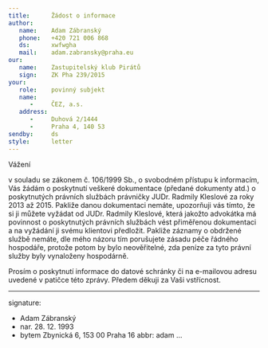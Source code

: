 ```yaml
---
title:      Žádost o informace
author:
   name:    Adam Zábranský
   phone:   +420 721 006 868
   ds:      xwfwgha
   mail:    adam.zabransky@praha.eu
our:
   name:    Zastupitelský klub Pirátů
   sign:    ZK Pha 239/2015
your:
   role:    povinný subjekt
   name:
      -     ČEZ, a.s.
   address:
      -     Duhová 2/1444
      -     Praha 4, 140 53
sendby:     ds
style:      letter
---
```


Vážení 

v souladu se zákonem č. 106/1999 Sb., o svobodném přístupu k informacím, Vás žádám o poskytnutí veškeré dokumentace (předané dokumenty atd.) o poskytnutých právních službách právničky JUDr. Radmily Kleslové za roky 2013 až 2015. Pakliže danou dokumentaci nemáte, upozorňuji vás tímto, že si ji můžete vyžádat od JUDr. Radmily Kleslové, která jakožto advokátka má povinnost o poskytnutých právních službách vést přiměřenou dokumentaci a na vyžádání ji svému klientovi předložit. Pakliže záznamy o obdržené službě nemáte, dle mého názoru tím porušujete zásadu péče řádného hospodáře, protože potom by bylo neověřitelné, zda peníze za tyto právní služby byly vynaloženy hospodárně.

Prosím o poskytnutí informace do datové schránky či na e-mailovou adresu uvedené v patičce této zprávy. Předem děkuji za Vaši vstřícnost.

---
signature:
  - Adam Zábranský
  - nar. 28. 12. 1993
  - bytem Zbynická 6, 153 00 Praha 16
abbr:       adam
...

